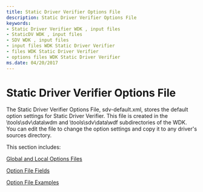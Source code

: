 ```yaml
---
title: Static Driver Verifier Options File
description: Static Driver Verifier Options File
keywords:
- Static Driver Verifier WDK , input files
- StaticDV WDK , input files
- SDV WDK , input files
- input files WDK Static Driver Verifier
- files WDK Static Driver Verifier
- options files WDK Static Driver Verifier
ms.date: 04/20/2017
---
```


# Static Driver Verifier Options File


The Static Driver Verifier Options File, sdv-default.xml, stores the default option settings for Static Driver Verifier. This file is created in the \\tools\\sdv\\data\\wdm and \\tools\\sdv\\data\\wdf subdirectories of the WDK. You can edit the file to change the option settings and copy it to any driver's sources directory.

This section includes:

[Global and Local Options Files](global-and-local-options-files.md)

[Option File Fields](option-file-fields.md)

[Option File Examples](option-file-examples.md)

 

 





